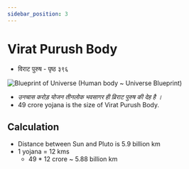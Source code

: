 ```yaml
---
sidebar_position: 3
---
```


# Virat Purush Body

* विराट पुरुष - पृष्ठ ३९६ 

![Blueprint of Universe (Human body ~ Universe Blueprint)](../../static/img/kabirmansoor/virat-purush-page-3.png)

- _उनचास करोड़ योजन तीनलोक भवसागर ही व्रिराट पुरुष की देह है ।_  
- 49 crore yojana is the size of Virat Purush Body.

## Calculation
* Distance between Sun and Pluto is 5.9 billion km
* 1 yojana = 12 kms 
  * 49 * 12 crore ~ 5.88 billion km

